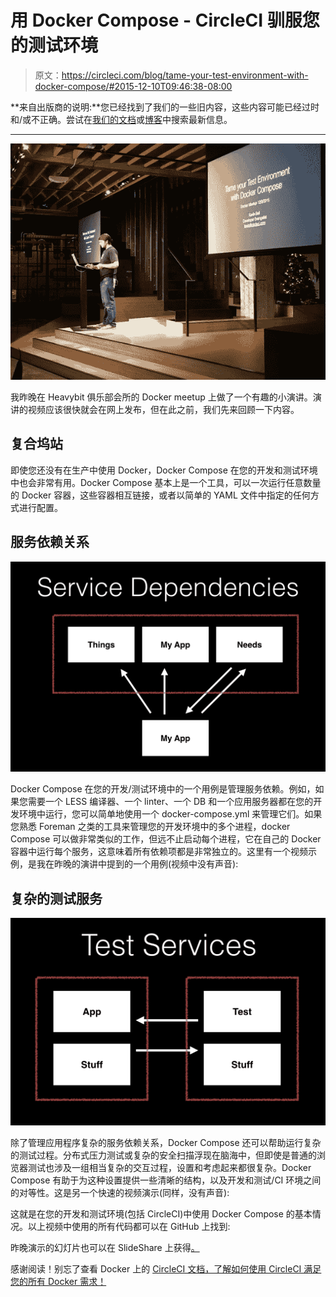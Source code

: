 # 用 Docker Compose - CircleCI 驯服您的测试环境

> 原文：<https://circleci.com/blog/tame-your-test-environment-with-docker-compose/#2015-12-10T09:46:38-08:00>

**来自出版商的说明:**您已经找到了我们的一些旧内容，这些内容可能已经过时和/或不正确。尝试在[我们的文档](https://circleci.com/docs/)或[博客](https://circleci.com/blog/)中搜索最新信息。

* * *

![Kevin_Docker_Meetup](img/d690dcc4ef7da3a52b36d665ed50257f.png)

我昨晚在 Heavybit 俱乐部会所的 Docker meetup 上做了一个有趣的小演讲。演讲的视频应该很快就会在网上发布，但在此之前，我们先来回顾一下内容。

## 复合坞站

即使您还没有在生产中使用 Docker，Docker Compose 在您的开发和测试环境中也会非常有用。Docker Compose 基本上是一个工具，可以一次运行任意数量的 Docker 容器，这些容器相互链接，或者以简单的 YAML 文件中指定的任何方式进行配置。

## 服务依赖关系

![service dependencies](img/90ba24b617606a7e91f4778c72d0210f.png)

Docker Compose 在您的开发/测试环境中的一个用例是管理服务依赖。例如，如果您需要一个 LESS 编译器、一个 linter、一个 DB 和一个应用服务器都在您的开发环境中运行，您可以简单地使用一个 docker-compose.yml 来管理它们。如果您熟悉 Foreman 之类的工具来管理您的开发环境中的多个进程，docker Compose 可以做非常类似的工作，但远不止启动每个进程，它在自己的 Docker 容器中运行每个服务，这意味着所有依赖项都是非常独立的。这里有一个视频示例，是我在昨晚的演讲中提到的一个用例(视频中没有声音):

## 复杂的测试服务

![test services](img/64bc1fd790868d570b769f3383622a49.png)

除了管理应用程序复杂的服务依赖关系，Docker Compose 还可以帮助运行复杂的测试过程。分布式压力测试或复杂的安全扫描浮现在脑海中，但即使是普通的浏览器测试也涉及一组相当复杂的交互过程，设置和考虑起来都很复杂。Docker Compose 有助于为这种设置提供一些清晰的结构，以及开发和测试/CI 环境之间的对等性。这是另一个快速的视频演示(同样，没有声音):

这就是在您的开发和测试环境(包括 CircleCI)中使用 Docker Compose 的基本情况。以上视频中使用的所有代码都可以在 GitHub 上找到:

昨晚演示的幻灯片也可以在 SlideShare 上获得[。](http://www.slideshare.net/KevinBell20/tame-your-test-environment-with-docker-compose)

感谢阅读！别忘了查看 Docker 上的 [CircleCI 文档，了解如何使用 CircleCI 满足您的所有 Docker 需求！](https://circleci.com/docs/1.0/docker/)